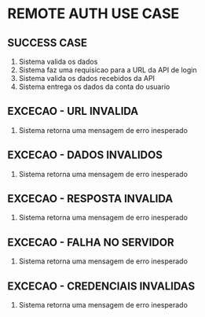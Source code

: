 # REMOTE AUTH USE CASE

## SUCCESS CASE
1. Sistema valida os dados
2. Sistema faz uma requisicao para a URL da API de login
3. Sistema valida os dados recebidos da API
4. Sistema entrega os dados da conta do usuario

## EXCECAO - URL INVALIDA
1. Sistema retorna uma mensagem de erro inesperado

## EXCECAO - DADOS INVALIDOS
1. Sistema retorna uma mensagem de erro inesperado

## EXCECAO - RESPOSTA INVALIDA
1. Sistema retorna uma mensagem de erro inesperado

## EXCECAO - FALHA NO SERVIDOR
1. Sistema retorna uma mensagem de erro inesperado

## EXCECAO - CREDENCIAIS INVALIDAS
1. Sistema retorna uma mensagem de erro inesperado

